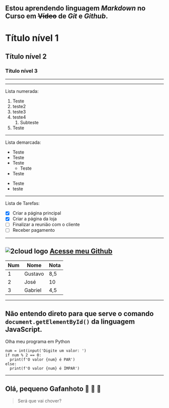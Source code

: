 Estou **aprendendo** __linguagem__ _*Markdown*_ no Curso em ~~Vídeo~~ de *Git* e _Github_.
---
# Título nível 1
## Título nível 2
### Título nível 3
---
***

Lista numerada: 
1. Teste
2. teste2
3. teste3
4. teste4
   1. Subteste
5. Teste
---
Lista demarcada:
* Teste
* Teste
* Teste
   * Teste
* Teste
- Teste
- teste
---
Lista de Tarefas:
- [x] Criar a página principal
- [x] Criar a página da loja
- [ ] Finalizar a reunião com o cliente
- [ ] Receber pagamento
---
![2cloud logo](https://github.com/gabrieldutradev/Ola-Mundo/assets/146847691/56d49fd2-fb47-406e-a0e1-ead639d9e35b)
[Acesse meu Github](https://github.com/gabrieldutradev)
---
Num | Nome | Nota
---|---|---
1 | Gustavo | 8,5
2 | José | 10
3 | Gabriel | 4,5
---
Não entendo direto para que serve o comando `document.getElementById()` da linguagem JavaScript.
---
Olha meu programa em Python
```
num = int(input('Digite um valor: ')
if num % 2 == 0:
  print(f'O valor {num} é PAR')
else:
  print(f'O valor {num} é ÍMPAR')
```
---
Olá, pequeno Gafanhoto 🖖 🤙 🤠
---
> Será que vai chover?



